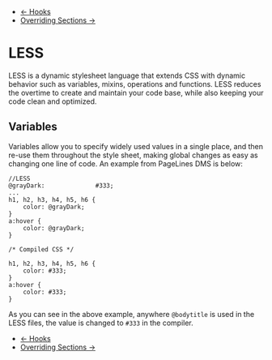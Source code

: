 <div class="row-fluid">
	<div class="span12">
		<ul class="pager">
			<li class="pull-left"><a href="http://docs.pagelines.com/advanced/hooks">&larr; Hooks</a></li>
  			<li class="pull-right"><a href="http://docs.pagelines.com/advanced/overriding-sections">Overriding Sections &rarr;</i></a></li>
		</ul>
	</div>
</div>

# LESS #

LESS is a dynamic stylesheet language that extends CSS with dynamic behavior such as variables, mixins, operations and functions. LESS reduces the overtime to create and maintain your code base, while also keeping your code clean and optimized.

## Variables ##

Variables allow you to specify widely used values in a single place, and then re-use them throughout the style sheet, making global changes as easy as changing one line of code. An example from PageLines DMS is below:

~~~ .less
//LESS
@grayDark:              #333;
...
h1, h2, h3, h4, h5, h6 {
	color: @grayDark;
}
a:hover {
	color: @grayDark;
}
~~~

~~~ .less
/* Compiled CSS */

h1, h2, h3, h4, h5, h6 {
	color: #333;
}
a:hover {
	color: #333;
}
~~~

As you can see in the above example, anywhere `@bodytitle` is used in the LESS files, the value is changed to `#333` in the compiler.


<div class="row-fluid">
	<div class="span12">
		<ul class="pager">
			<li class="pull-left"><a href="http://docs.pagelines.com/advanced/hooks">&larr; Hooks</a></li>
  			<li class="pull-right"><a href="http://docs.pagelines.com/advanced/overriding-sections">Overriding Sections &rarr;</i></a></li>
		</ul>
	</div>
</div>